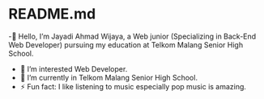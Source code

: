 # README.md
-👋 Hello, I’m Jayadi Ahmad Wijaya, a Web junior (Specializing in Back-End Web Developer) pursuing my education at Telkom Malang Senior High School. 
- 👀 I’m interested Web Developer.
- 🌱 I’m currently in Telkom Malang Senior High School.
- ⚡ Fun fact: I like listening to music especially pop music is amazing.
